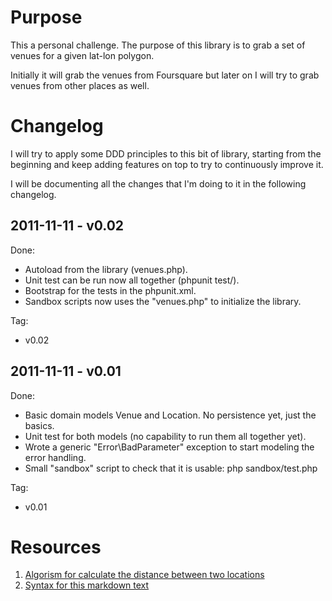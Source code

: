 # Purpose

This a personal challenge. The purpose of this library is to grab a set of 
venues for a given lat-lon polygon.

Initially it will grab the venues from Foursquare but later on I will try to 
grab venues from other places as well.

# Changelog

I will try to apply some DDD principles to this bit of library, starting from 
the beginning and keep adding features on top to try to continuously improve it.

I will be documenting all the changes that I'm doing to it in the following 
changelog.

## 2011-11-11 - v0.02

Done:

* Autoload from the library (venues.php).
* Unit test can be run now all together (phpunit test/).
* Bootstrap for the tests in the phpunit.xml.
* Sandbox scripts now uses the "venues.php" to initialize the library.

Tag:
* v0.02

## 2011-11-11 - v0.01

Done:

* Basic domain models Venue and Location. No persistence yet, just the basics.
* Unit test for both models (no capability to run them all together yet).
* Wrote a generic "Error\BadParameter" exception to start modeling the error 
    handling.
* Small "sandbox" script to check that it is usable: php sandbox/test.php

Tag:
* v0.01

# Resources

1. [Algorism for calculate the distance between two locations](http://www.movable-type.co.uk/scripts/latlong.html)
2. [Syntax for this markdown text](http://daringfireball.net/projects/markdown/syntax)

